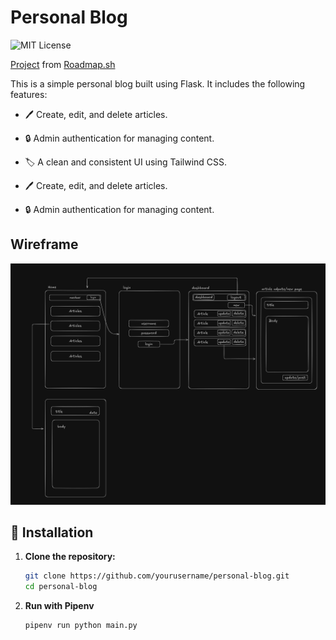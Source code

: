 # Personal Blog

![MIT License](https://img.shields.io/badge/License-MIT-blue.svg)

[Project](https://roadmap.sh/projects/personal-blog) from [Roadmap.sh](https://roadmap.sh/)

This is a simple personal blog built using Flask. It includes the following features:

- 🖊️ Create, edit, and delete articles.
- 🔒 Admin authentication for managing content.
- 🏷️ A clean and consistent UI using Tailwind CSS.

- 🖊️ Create, edit, and delete articles.
- 🔒 Admin authentication for managing content.

## Wireframe

![wireframe](assets/image.png)

## 🚀 Installation

1. **Clone the repository:**

   ```bash
   git clone https://github.com/yourusername/personal-blog.git
   cd personal-blog
   ```

2. **Run with Pipenv**

    ```bash
    pipenv run python main.py
    ```